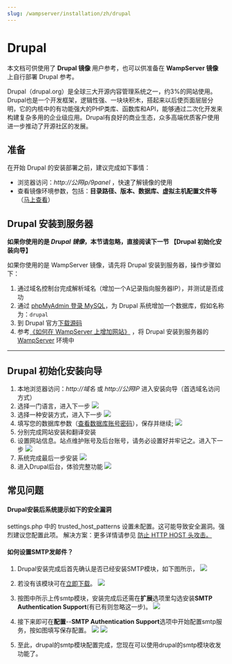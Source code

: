 ```yaml
---
slug: /wampserver/installation/zh/drupal
---
```


# Drupal

本文档可供使用了 **Drupal 镜像** 用户参考，也可以供准备在 **WampServer 镜像** 上自行部署 Drupal 参考。

Drupal（drupal.org）是全球三大开源内容管理系统之一，约3%的网站使用。Drupal也是一个开发框架，逻辑性强、一块块积木，搭起来以后使页面层层分明，它的内核中的有功能强大的PHP类库、函数库和API，能够通过二次化开发来构建复杂多用的企业级应用。Drupal有良好的商业生态，众多高端优质客户使用进一步推动了开源社区的发展。

## 准备

在开始 Drupal 的安装部署之前，建议完成如下事情：

* 浏览器访问：*http://公网ip/9panel* ，快速了解镜像的使用
* 查看镜像环境参数，包括：**目录路径、版本、数据库、虚拟主机配置文件等** （[马上查看](https://support.websoft9.com/docs/wampserver/zh/stack-components.html)）

## Drupal 安装到服务器

**如果你使用的是 *Drupal 镜像*，本节请忽略，直接阅读下一节 【Drupal 初始化安装向导】**

如果你使用的是 WampServer 镜像，请先将 Drupal 安装到服务器，操作步骤如下：

1. 通过域名控制台完成解析域名（增加一个A记录指向服务器IP），并测试是否成功
2. 通过 [phpMyAdmin 登录 MySQL](https://support.websoft9.com/docs/wampserver/zh/admin-mysql.html)，为 Drupal 系统增加一个数据库，假如名称为：`drupal`
3. 到 Drupal 官方[下载源码](https://www.drupal.org/download)
4. 参考[《如何在 WampServer 上增加网站》](https://support.websoft9.com/docs/wampserver/zh/solution-deployment.html#安装第二个网站) ，将 Drupal 安装到服务器的 [WampServer](https://support.websoft9.com/docs/wampserver/zh/) 环境中

---

## Drupal 初始化安装向导

1. 本地浏览器访问：*http://域名* 或 *http://公网IP* 进入安装向导（首选域名访问方式）
2.  选择一门语言，进入下一步
    ![](https://libs.websoft9.com/Websoft9/DocsPicture/zh/drupal/dp01.png)
3.  选择一种安装方式，进入下一步
    ![](https://libs.websoft9.com/Websoft9/DocsPicture/zh/drupal/dp02.png)
4.  填写您的数据库参数（[查看数据库账号密码](https://support.websoft9.com/docs/wampserver/zh/stack-accounts.html)），保存并继续;
    ![](https://libs.websoft9.com/Websoft9/DocsPicture/zh/drupal/dp03.png)
5.  分别完成网站安装和翻译安装
6.  设置网站信息。站点维护账号及后台账号，请务必设置好并牢记之。进入下一步
    ![](https://libs.websoft9.com/Websoft9/DocsPicture/zh/drupal/dp06.png)
7.  系统完成最后一步安装
    ![](https://libs.websoft9.com/Websoft9/DocsPicture/zh/drupal/dp08.png)
8.  进入Drupal后台，体验完整功能
    ![](https://libs.websoft9.com/Websoft9/DocsPicture/zh/drupal/dp09.png)

## 常见问题

#### Drupal安装后系统提示如下的安全漏洞
settings.php 中的 trusted_host_patterns 设置未配置。这可能导致安全漏洞。强烈建议您配置此项。
解决方案：更多详情请参见 [防止 HTTP HOST 头攻击。](https://www.drupal.org/node/1992030)

#### 如何设置SMTP发邮件？

1. Drupal安装完成后首先确认是否已经安装SMTP模块，如下图所示，
  ![](https://libs.websoft9.com/Websoft9/DocsPicture/zh/drupal/drupal-smtp-1-websoft9.png)

2. 若没有该模块可在[立即下载](http://drupal.org/project/smtp)。
  ![](https://libs.websoft9.com/Websoft9/DocsPicture/zh/drupal/drupal-smtp-2-websoft9.png)

3. 按图中所示上传smtp模块，安装完成后还需在**扩展**选项里勾选安装**SMTP Authentication Support**(有已有则忽略这一步)。
  ![](https://libs.websoft9.com/Websoft9/DocsPicture/zh/drupal/drupal-smtp-3-websoft9.png)

4. 接下来即可在**配置**--**SMTP Authentication Support**选项中开始配置smtp服务，按如图填写保存配置。
  ![](https://libs.websoft9.com/Websoft9/DocsPicture/zh/drupal/drupal-smtp-4-websoft9.png)
  ![](https://libs.websoft9.com/Websoft9/DocsPicture/zh/drupal/drupal-smtp-5-websoft9.png)
  
5. 至此，drupal的smtp模块配置完成，您现在可以使用drupal的smtp模块收发功能了。